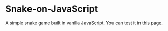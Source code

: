 # Snake-on-JavaScript
A simple snake game built in vanilla JavaScript.
You can test it in [this page.](https://sgs-j.github.io/Snake-on-JavaScript/)
